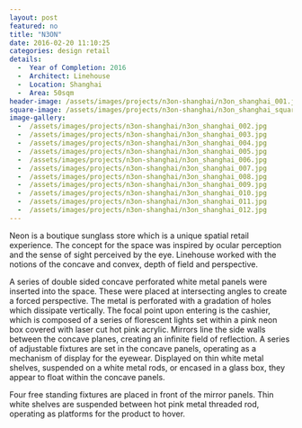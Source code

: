 ```yaml
---
layout: post
featured: no
title: "N3ON"
date: 2016-02-20 11:10:25
categories: design retail
details:
  -  Year of Completion: 2016
  -  Architect: Linehouse
  -  Location: Shanghai
  -  Area: 50sqm
header-image: /assets/images/projects/n3on-shanghai/n3on_shanghai_001.jpg
square-image: /assets/images/projects/n3on-shanghai/n3on_shanghai_square.jpg
image-gallery:
  -  /assets/images/projects/n3on-shanghai/n3on_shanghai_002.jpg
  -  /assets/images/projects/n3on-shanghai/n3on_shanghai_003.jpg
  -  /assets/images/projects/n3on-shanghai/n3on_shanghai_004.jpg
  -  /assets/images/projects/n3on-shanghai/n3on_shanghai_005.jpg
  -  /assets/images/projects/n3on-shanghai/n3on_shanghai_006.jpg
  -  /assets/images/projects/n3on-shanghai/n3on_shanghai_007.jpg
  -  /assets/images/projects/n3on-shanghai/n3on_shanghai_008.jpg
  -  /assets/images/projects/n3on-shanghai/n3on_shanghai_009.jpg
  -  /assets/images/projects/n3on-shanghai/n3on_shanghai_010.jpg
  -  /assets/images/projects/n3on-shanghai/n3on_shanghai_011.jpg
  -  /assets/images/projects/n3on-shanghai/n3on_shanghai_012.jpg
---
```

Neon is a boutique sunglass store which is a unique spatial retail experience. The concept for the space was inspired by ocular perception and the sense of sight perceived by the eye. Linehouse worked with the notions of the concave and convex, depth of field and perspective.

A series of double sided concave perforated white metal panels were inserted into the space. These were placed at intersecting angles to create a forced perspective. The metal is perforated with a gradation of holes which dissipate vertically. The focal point upon entering is the cashier, which is composed of a series of florescent lights set within a pink neon box covered with laser cut hot pink acrylic. Mirrors line the side walls between the concave planes, creating an infinite field of reflection.
A series of adjustable fixtures are set in the concave panels, operating as a mechanism of display for the eyewear. Displayed on thin white metal shelves, suspended on a white metal rods, or encased in a glass box, they appear to float within the concave panels.

Four free standing fixtures are placed in front of the mirror panels. Thin white shelves are suspended between hot pink metal threaded rod, operating as platforms for the product to hover.